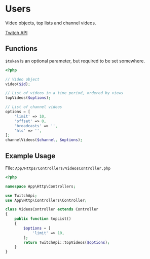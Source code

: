 # Users

Video objects, top lists and channel videos.

[Twitch API](https://github.com/justintv/Twitch-API/blob/master/videos.md)

## Functions

```$token``` is an optional parameter, but required to be set somewhere.

```php
<?php

// Video object
video($id);

// List of videos in a time period, ordered by views
topVideos($options);

// List of channel videos
options = [
    'limit' => 10,
    'offset' => 0,
    'broadcasts' => '',
    'hls' => '',
];
channelVideos($channel, $options);

```

## Example Usage

File: ```App/Https/Controllers/VideosController.php```

```php
<?php

namespace App\Http\Controllers;

use TwitchApi;
use App\Http\Controllers\Controller;

class VideosController extends Controller
{
    public function topList()
    {
        $options = [
            'limit' => 10,
        ];
        return TwitchApi::topVideos($options);
    }
}
```
